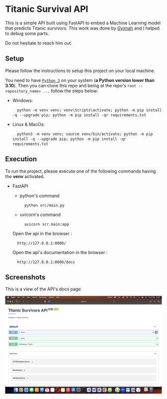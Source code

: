 # Titanic Survival API
This is a simple API built using FastAPI to embed a Machine Learning model that predicts Titanic survivors.
This work was done by [Gyimah](https://github.com/Gyimah3) and I helped to debug some parts.

Do not hesitate to reach him out.

## Setup
Please follow the instructions to setup this project on your local machine.

You need to have [`Python 3`](https://www.python.org/) on your system (**a Python version lower than 3.10**). Then you can clone this repo and being at the repo's `root :: repository_name> ...`  follow the steps below:

- Windows:
        
        python -m venv venv; venv\Scripts\activate; python -m pip install -q --upgrade pip; python -m pip install -qr requirements.txt  

- Linux & MacOs:
        
        python3 -m venv venv; source venv/bin/activate; python -m pip install -q --upgrade pip; python -m pip install -qr requirements.txt  

## Execution
To run the project, please execute one of the following commands having the **venv** activated.

- FastAPI
    
    - python's command

            python src/main.py 
    
    - uvicorn's command

            uvicorn scr.main:app 

    Open the api in the browser :
        
        http://127.0.0.1:8000/

    Open the api's documentation in the browser :
        
        http://127.0.0.1:8000/docs

## Screenshots
This is a view of the API's docs page

![](imgs/docs.png)